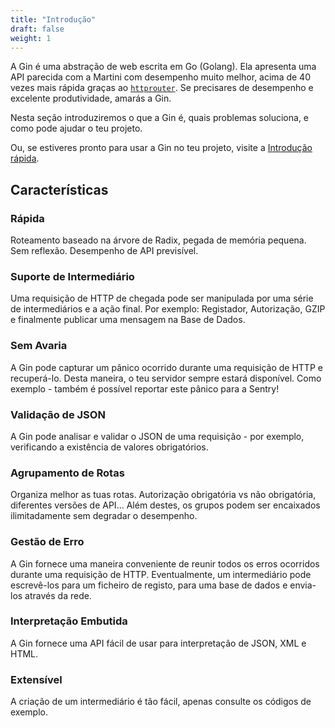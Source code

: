 ```yaml
---
title: "Introdução"
draft: false
weight: 1
---
```


A Gin é uma abstração de web escrita em Go (Golang). Ela apresenta uma API parecida com a Martini com desempenho muito melhor, acima de 40 vezes mais rápida graças ao [`httprouter`](https://github.com/julienschmidt/httprouter). Se precisares de desempenho e excelente produtividade, amarás a Gin.

Nesta seção introduziremos o que a Gin é, quais problemas soluciona, e como pode ajudar o teu projeto.

Ou, se estiveres pronto para usar a Gin no teu projeto, visite a [Introdução rápida](https://gin-gonic.com/docs/quickstart/).

## Características

### Rápida

Roteamento baseado na árvore de Radix, pegada de memória pequena. Sem reflexão. Desempenho de API previsível.

### Suporte de Intermediário

Uma requisição de HTTP de chegada pode ser manipulada por uma série de intermediários e a ação final. Por exemplo: Registador, Autorização, GZIP e finalmente publicar uma mensagem na Base de Dados.

### Sem Avaria

A Gin pode capturar um pânico ocorrido durante uma requisição de HTTP e recuperá-lo. Desta maneira, o teu servidor sempre estará disponível. Como exemplo - também é possível reportar este pânico para a Sentry!

### Validação de JSON

A Gin pode analisar e validar o JSON de uma requisição - por exemplo, verificando a existência de valores obrigatórios.

### Agrupamento de Rotas

Organiza melhor as tuas rotas. Autorização obrigatória vs não obrigatória, diferentes versões de API... Além destes, os grupos podem ser encaixados ilimitadamente sem degradar o desempenho.

### Gestão de Erro

A Gin fornece uma maneira conveniente de reunir todos os erros ocorridos durante uma requisição de HTTP. Eventualmente, um intermediário pode escrevê-los para um ficheiro de registo, para uma base de dados e envia-los através da rede.

### Interpretação Embutida

A Gin fornece uma API fácil de usar para interpretação de JSON, XML e HTML.

### Extensível

A criação de um intermediário é tão fácil, apenas consulte os códigos de exemplo.

